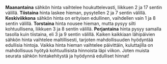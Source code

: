 **Maanantaina** sähkön hinta vaihtelee houkuttelevasti, liikkuen 2 ja 17 sentin välillä. **Tiistaina** hinta laskee hieman, pysytellen 2 ja 7 sentin välillä. **Keskiviikkona** sähkön hinta on erityisen edullinen, vaihdellen vain 1 ja 8 sentin välillä. **Torstaina** hinta nousee hieman, mutta pysyy silti kohtuullisena, liikkuen 3 ja 8 sentin välillä. **Perjantaina** hinta pysyy samalla tasolla kuin tiistaina, eli 3 ja 9 sentin välillä. Kaiken kaikkiaan lähipäivien sähkön hinta vaihtelee maltillisesti, tarjoten mahdollisuuden hyödyntää edullisia hintoja. Vaikka hinta hieman vaihtelee päivittäin, kuluttajilla on mahdollisuus hyötyä kohtuullisista hinnoista läpi viikon. Joten muista seurata sähkön hintakehitystä ja hyödynnä edulliset hinnat!